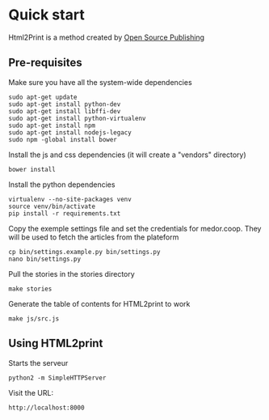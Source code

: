 Quick start
===========
Html2Print is a method created by [Open Source Publishing](http://osp.kitchen/tools/html2print/)

Pre-requisites
--------------

Make sure you have all the system-wide dependencies

    sudo apt-get update
    sudo apt-get install python-dev
    sudo apt-get install libffi-dev
    sudo apt-get install python-virtualenv
    sudo apt-get install npm
    sudo apt-get install nodejs-legacy
    sudo npm -global install bower


Install the js and css dependencies (it will create a "vendors" directory)

    bower install

Install the python dependencies

    virtualenv --no-site-packages venv
    source venv/bin/activate
    pip install -r requirements.txt

Copy the exemple settings file and set the credentials for medor.coop. They will
be used to fetch the articles from the plateform

    cp bin/settings.example.py bin/settings.py
    nano bin/settings.py

Pull the stories in the stories directory

    make stories

Generate the table of contents for HTML2print to work

    make js/src.js


Using HTML2print
----------------

Starts the serveur

    python2 -m SimpleHTTPServer

Visit the URL:

    http://localhost:8000

